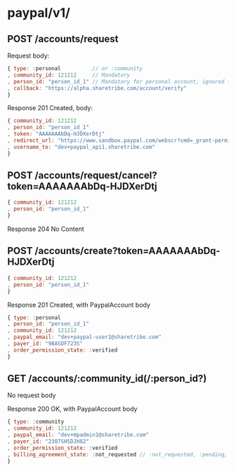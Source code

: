 
# paypal/v1/

## POST /accounts/request

Request body:

```js
{ type: :personal          // or :community
, community_id: 121212     // Mandatory
, person_id: "person_id_1" // Mandatory for personal account, ignored for community account
, callback: "https://alpha.sharetribe.com/account/verify"
}
```

Response 201 Created, body:

```js
{ community_id: 121212
, person_id: "person_id_1"
, token: "AAAAAAAbDq-HJDXerDtj"
, redirect_url: "https://www.sandbox.paypal.com/webscr?cmd=_grant-permission&request_token=AAAAAAAbDq-HJDXerDtj"
, username_to: "dev+paypal_api1.sharetribe.com"
}
```

## POST /accounts/request/cancel?token=AAAAAAAbDq-HJDXerDtj

```js
{ community_id: 121212
, person_id: "person_id_1"
}
```

Response 204 No Content


## POST /accounts/create?token=AAAAAAAbDq-HJDXerDtj

```js
{ community_id: 121212
, person_id: "person_id_1"
}
```

Response 201 Created, with PaypalAccount body

```js
{ type: :personal
, person_id: "person_id_1"
, community_id: 121212
, paypal_email: "dev+paypal-user1@sharetribe.com"
, payer_id: "98ASDF723S"
, order_permission_state: :verified
}
```

## GET /accounts/:community_id(/:person_id?)

No request body

Response 200 OK, with PaypalAccount body

```js
{ type: :community
, community_id: 121212
, paypal_email: "dev+mpadmin1@sharetribe.com"
, payer_id: "2387SHSDJH82"
, order_permission_state: :verified
, billing_agreement_state: :not_requested // :not_requested, :pending, :verified ?
}
```

